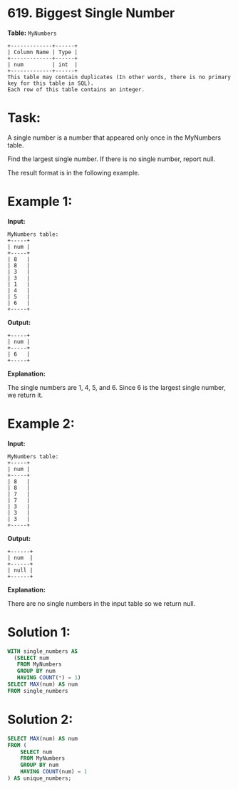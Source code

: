 # 619. Biggest Single Number

**Table:** ```MyNumbers```

```
+-------------+------+
| Column Name | Type |
+-------------+------+
| num         | int  |
+-------------+------+
This table may contain duplicates (In other words, there is no primary key for this table in SQL).
Each row of this table contains an integer.
```

# **Task:**

A single number is a number that appeared only once in the MyNumbers table.

Find the largest single number. If there is no single number, report null.

The result format is in the following example.

# **Example 1:**

**Input:**

```
MyNumbers table:
+-----+
| num |
+-----+
| 8   |
| 8   |
| 3   |
| 3   |
| 1   |
| 4   |
| 5   |
| 6   |
+-----+
```

**Output:**

```
+-----+
| num |
+-----+
| 6   |
+-----+
```

**Explanation:**

The single numbers are 1, 4, 5, and 6.
Since 6 is the largest single number, we return it.

# **Example 2:**

**Input:**

```
MyNumbers table:
+-----+
| num |
+-----+
| 8   |
| 8   |
| 7   |
| 7   |
| 3   |
| 3   |
| 3   |
+-----+
```

**Output:**

```
+------+
| num  |
+------+
| null |
+------+
```

**Explanation:**

There are no single numbers in the input table so we return null.

# **Solution 1:**
``` SQL
WITH single_numbers AS
  (SELECT num
   FROM MyNumbers
   GROUP BY num
   HAVING COUNT(*) = 1)
SELECT MAX(num) AS num
FROM single_numbers
```

# **Solution 2:**
``` SQL
SELECT MAX(num) AS num
FROM (
    SELECT num
    FROM MyNumbers
    GROUP BY num
    HAVING COUNT(num) = 1
) AS unique_numbers;
```